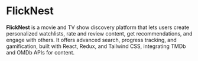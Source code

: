 # FlickNest
**FlickNest** is a movie and TV show discovery platform that lets users create personalized watchlists, rate and review content, get recommendations, and engage with others. It offers advanced search, progress tracking, and gamification, built with React, Redux, and Tailwind CSS, integrating TMDb and OMDb APIs for content.
